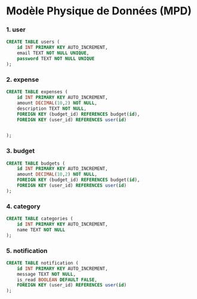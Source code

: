 # Modèle Physique de Données (MPD)


### 1. user
```sql
CREATE TABLE users (
    id INT PRIMARY KEY AUTO_INCREMENT,
    email TEXT NOT NULL UNIQUE,
    password TEXT NOT NULL UNIQUE
);
```

### 2. expense
```sql
CREATE TABLE expenses (
    id INT PRIMARY KEY AUTO_INCREMENT,
    amount DECIMAL(10,2) NOT NULL,
    description TEXT NOT NULL,
    FOREIGN KEY (budget_id) REFERENCES budget(id),
    FOREIGN KEY (user_id) REFERENCES user(id)


);
```

### 3. budget
```sql
CREATE TABLE budgets (
    id INT PRIMARY KEY AUTO_INCREMENT,
    amount DECIMAL(10,2) NOT NULL,
    FOREIGN KEY (budget_id) REFERENCES budget(id),
    FOREIGN KEY (user_id) REFERENCES user(id)
);
```

### 4. category
```sql
CREATE TABLE categories (
    id INT PRIMARY KEY AUTO_INCREMENT,
    name TEXT NOT NULL
);
```

### 5. notification
```sql
CREATE TABLE notification (
    id INT PRIMARY KEY AUTO_INCREMENT,
    message TEXT NOT NULL,
    is_read BOOLEAN DEFAULT FALSE,
    FOREIGN KEY (user_id) REFERENCES user(id)
);
```